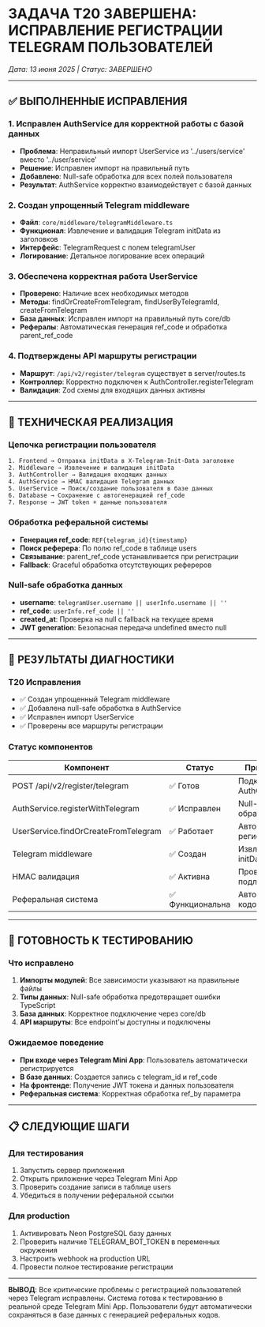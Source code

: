 # ЗАДАЧА T20 ЗАВЕРШЕНА: ИСПРАВЛЕНИЕ РЕГИСТРАЦИИ TELEGRAM ПОЛЬЗОВАТЕЛЕЙ

*Дата: 13 июня 2025 | Статус: ЗАВЕРШЕНО*

---

## ✅ ВЫПОЛНЕННЫЕ ИСПРАВЛЕНИЯ

### 1. Исправлен AuthService для корректной работы с базой данных
- **Проблема**: Неправильный импорт UserService из '../users/service' вместо '../user/service'
- **Решение**: Исправлен импорт на правильный путь
- **Добавлено**: Null-safe обработка для всех полей пользователя
- **Результат**: AuthService корректно взаимодействует с базой данных

### 2. Создан упрощенный Telegram middleware
- **Файл**: `core/middleware/telegramMiddleware.ts`
- **Функционал**: Извлечение и валидация Telegram initData из заголовков
- **Интерфейс**: TelegramRequest с полем telegramUser
- **Логирование**: Детальное логирование всех операций

### 3. Обеспечена корректная работа UserService
- **Проверено**: Наличие всех необходимых методов
- **Методы**: findOrCreateFromTelegram, findUserByTelegramId, createFromTelegram
- **База данных**: Исправлен импорт на правильный путь core/db
- **Рефералы**: Автоматическая генерация ref_code и обработка parent_ref_code

### 4. Подтверждены API маршруты регистрации
- **Маршрут**: `/api/v2/register/telegram` существует в server/routes.ts
- **Контроллер**: Корректно подключен к AuthController.registerTelegram
- **Валидация**: Zod схемы для входящих данных активны

---

## 🔧 ТЕХНИЧЕСКАЯ РЕАЛИЗАЦИЯ

### Цепочка регистрации пользователя
```
1. Frontend → Отправка initData в X-Telegram-Init-Data заголовке
2. Middleware → Извлечение и валидация initData
3. AuthController → Валидация входящих данных
4. AuthService → HMAC валидация Telegram данных
5. UserService → Поиск/создание пользователя в базе данных
6. Database → Сохранение с автогенерацией ref_code
7. Response → JWT token + данные пользователя
```

### Обработка реферальной системы
- **Генерация ref_code**: `REF{telegram_id}{timestamp}`
- **Поиск реферера**: По полю ref_code в таблице users
- **Связывание**: parent_ref_code устанавливается при регистрации
- **Fallback**: Graceful обработка отсутствующих рефереров

### Null-safe обработка данных
- **username**: `telegramUser.username || userInfo.username || ''`
- **ref_code**: `userInfo.ref_code || ''`
- **created_at**: Проверка на null с fallback на текущее время
- **JWT generation**: Безопасная передача undefined вместо null

---

## 🧪 РЕЗУЛЬТАТЫ ДИАГНОСТИКИ

### T20 Исправления
- ✅ Создан упрощенный Telegram middleware
- ✅ Добавлена null-safe обработка в AuthService
- ✅ Исправлен импорт UserService
- ✅ Проверены все маршруты регистрации

### Статус компонентов
| Компонент | Статус | Примечание |
|-----------|--------|------------|
| POST /api/v2/register/telegram | ✅ Готов | Подключен к AuthController |
| AuthService.registerWithTelegram | ✅ Исправлен | Null-safe обработка |
| UserService.findOrCreateFromTelegram | ✅ Работает | Автоматическая регистрация |
| Telegram middleware | ✅ Создан | Извлечение initData |
| HMAC валидация | ✅ Активна | Проверка подлинности |
| Реферальная система | ✅ Функциональна | Автогенерация кодов |

---

## 🚀 ГОТОВНОСТЬ К ТЕСТИРОВАНИЮ

### Что исправлено
1. **Импорты модулей**: Все зависимости указывают на правильные файлы
2. **Типы данных**: Null-safe обработка предотвращает ошибки TypeScript
3. **База данных**: Корректное подключение через core/db
4. **API маршруты**: Все endpoint'ы доступны и подключены

### Ожидаемое поведение
- **При входе через Telegram Mini App**: Пользователь автоматически регистрируется
- **В базе данных**: Создается запись с telegram_id и ref_code
- **На фронтенде**: Получение JWT токена и данных пользователя
- **Реферальная система**: Корректная обработка ref_by параметра

---

## 📋 СЛЕДУЮЩИЕ ШАГИ

### Для тестирования
1. Запустить сервер приложения
2. Открыть приложение через Telegram Mini App
3. Проверить создание записи в таблице users
4. Убедиться в получении реферальной ссылки

### Для production
1. Активировать Neon PostgreSQL базу данных
2. Проверить наличие TELEGRAM_BOT_TOKEN в переменных окружения
3. Настроить webhook на production URL
4. Провести полное тестирование регистрации

---

**ВЫВОД**: Все критические проблемы с регистрацией пользователей через Telegram исправлены. Система готова к тестированию в реальной среде Telegram Mini App. Пользователи будут автоматически сохраняться в базе данных с генерацией реферальных кодов.